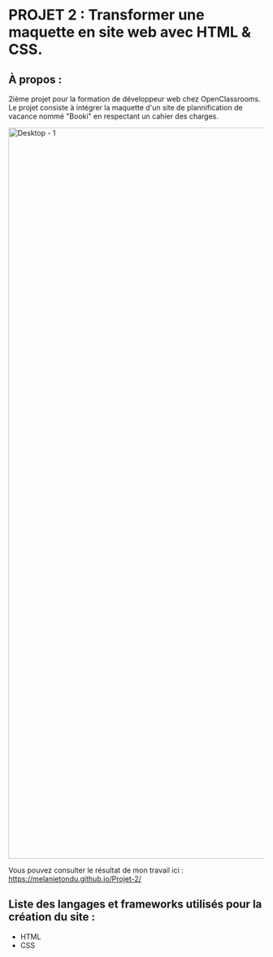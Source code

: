 # PROJET 2 : Transformer une maquette en site web avec HTML & CSS.

## **À propos :**
2ième projet pour la formation de développeur web chez OpenClassrooms.
Le projet consiste à intégrer la maquette d'un site de plannification de vacance nommé "Booki" en respectant un cahier des charges.

<img width="1440" alt="Desktop - 1" src="https://user-images.githubusercontent.com/97337779/181839594-54610e5d-8ab5-481f-9af1-7bc70a177785.png">

Vous pouvez consulter le résultat de mon travail ici : https://melanietondu.github.io/Projet-2/


## **Liste des langages et frameworks utilisés pour la création du site :**
  - HTML
  - CSS
